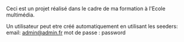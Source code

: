 Ceci est un projet réalisé dans le cadre de ma formation à l'Ecole multimédia.

Un utilisateur peut etre créé automatiquement en utilisant les seeders:
email: admin@admin.fr
mot de passe : password
